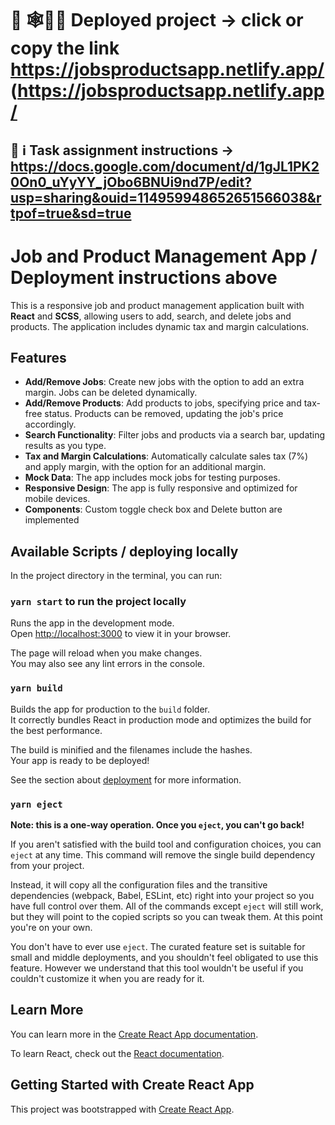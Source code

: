 # 🚨 🕸️👩‍💻 Deployed project ->  click or copy the link https://jobsproductsapp.netlify.app/ (https://jobsproductsapp.netlify.app/
## 🚨 ℹ️ Task assignment instructions -> https://docs.google.com/document/d/1gJL1PK20On0_uYyYY_jObo6BNUi9nd7P/edit?usp=sharing&ouid=114959948652651566038&rtpof=true&sd=true
# Job and Product Management App / Deployment instructions above

This is a responsive job and product management application built with **React** and **SCSS**, allowing users to add, search, and delete jobs and products. The application includes dynamic tax and margin calculations.

## Features

- **Add/Remove Jobs**: Create new jobs with the option to add an extra margin. Jobs can be deleted dynamically.
- **Add/Remove Products**: Add products to jobs, specifying price and tax-free status. Products can be removed, updating the job's price accordingly.
- **Search Functionality**: Filter jobs and products via a search bar, updating results as you type.
- **Tax and Margin Calculations**: Automatically calculate sales tax (7%) and apply margin, with the option for an additional margin.
- **Mock Data**: The app includes mock jobs for testing purposes.
- **Responsive Design**: The app is fully responsive and optimized for mobile devices.
- **Components**: Custom toggle check box and Delete button are implemented


## Available Scripts / deploying locally

In the project directory in the terminal, you can run:

### `yarn start` to run the project locally

Runs the app in the development mode.\
Open [http://localhost:3000](http://localhost:3000) to view it in your browser.

The page will reload when you make changes.\
You may also see any lint errors in the console.

### `yarn build`

Builds the app for production to the `build` folder.\
It correctly bundles React in production mode and optimizes the build for the best performance.

The build is minified and the filenames include the hashes.\
Your app is ready to be deployed!

See the section about [deployment](https://facebook.github.io/create-react-app/docs/deployment) for more information.

### `yarn eject`

**Note: this is a one-way operation. Once you `eject`, you can't go back!**

If you aren't satisfied with the build tool and configuration choices, you can `eject` at any time. This command will remove the single build dependency from your project.

Instead, it will copy all the configuration files and the transitive dependencies (webpack, Babel, ESLint, etc) right into your project so you have full control over them. All of the commands except `eject` will still work, but they will point to the copied scripts so you can tweak them. At this point you're on your own.

You don't have to ever use `eject`. The curated feature set is suitable for small and middle deployments, and you shouldn't feel obligated to use this feature. However we understand that this tool wouldn't be useful if you couldn't customize it when you are ready for it.

## Learn More

You can learn more in the [Create React App documentation](https://facebook.github.io/create-react-app/docs/getting-started).

To learn React, check out the [React documentation](https://reactjs.org/).

## Getting Started with Create React App

This project was bootstrapped with [Create React App](https://github.com/facebook/create-react-app).

